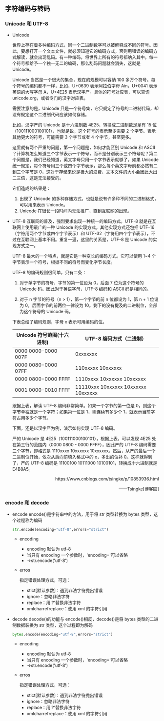 ## 字符编码与转码

### Unicode 和 UTF-8

- Unicode

  世界上存在着多种编码方式，同一个二进制数字可以被解释成不同的符号。因此，要想打开一个文本文件，就必须知道它的编码方式，否则用错误的编码方式解读，就会出现乱码。有一种编码，将世界上所有的符号都纳入其中。每一个符号都给予一个独一无二的编码，那么乱码问题就会消失，这就是 Unicode。

  Unicode 当然是一个很大的集合，现在的规模可以容纳 100 多万个符号。每个符号的编码都不一样，比如，U+0639 表示阿拉伯字母 Ain，U+0041 表示英语的大写字母 A，U+4E25 表示汉字严。具体的符号对应表，可以查询 unicode.org，或者专门的汉字对应表。

  需要注意的是，Unicode 只是一个符号集，它只规定了符号的二进制代码，却没有规定这个二进制代码应该如何存储。

  比如，汉字严的 Unicode 是十六进制数 4E25，转换成二进制数足足有 15 位（100111000100101），也就是说，这个符号的表示至少需要 2 个字节。表示其他更大的符号，可能需要 3 个字节或者 4 个字节，甚至更多。

  这里就有两个严重的问题，第一个问题是，如何才能区别 Unicode 和 ASCII ？计算机怎么知道三个字节表示一个符号，而不是分别表示三个符号呢？第二个问题是，我们已经知道，英文字母只用一个字节表示就够了，如果 Unicode 统一规定，每个符号用三个或四个字节表示，那么每个英文字母前都必然有二到三个字节是 0，这对于存储来说是极大的浪费，文本文件的大小会因此大出二三倍，这是无法接受的。

  它们造成的结果是：

  1. 出现了 Unicode 的多种存储方式，也就是说有许多种不同的二进制格式，可以用来表示 Unicode。
  2. Unicode 在很长一段时间内无法推广，直到互联网的出现。

- UTF-8
  互联网的普及，强烈要求出现一种统一的编码方式。UTF-8 就是在互联网上使用最广的一种 Unicode 的实现方式。其他实现方式还包括 UTF-16（字符用两个字节或四个字节表示）和 UTF-32（字符用四个字节表示），不过在互联网上基本不用。重复一遍，这里的关系是，UTF-8 是 Unicode 的实现方式之一。

  UTF-8 最大的一个特点，就是它是一种变长的编码方式。它可以使用 1~4 个字节表示一个符号，根据不同的符号而变化字节长度。

  UTF-8 的编码规则很简单，只有二条：

  1. 对于单字节的符号，字节的第一位设为 0，后面 7 位为这个符号的 Unicode 码。因此对于英语字母，UTF-8 编码和 ASCII 码是相同的。

  2. 对于 n 字节的符号（n > 1），第一个字节的前 n 位都设为 1，第 n + 1 位设为 0，后面字节的前两位一律设为 10。剩下的没有提及的二进制位，全部为这个符号的 Unicode 码。

  下表总结了编码规则，字母 x 表示可用编码的位。

  | Unicode 符号范围(十六进制) | UTF-8 编码方式（二进制）            |
  | -------------------------- | ----------------------------------- |
  | 0000 0000-0000 007F        | 0xxxxxxx                            |
  | 0000 0080-0000 07FF        | 110xxxxx 10xxxxxx                   |
  | 0000 0800-0000 FFFF        | 1110xxxx 10xxxxxx 10xxxxxx          |
  | 0001 0000-0010 FFFF        | 11110xxx 10xxxxxx 10xxxxxx 10xxxxxx |

  跟据上表，解读 UTF-8 编码非常简单。如果一个字节的第一位是 0，则这个字节单独就是一个字符；如果第一位是 1，则连续有多少个 1，就表示当前字符占用多少个字节。

  下面，还是以汉字严为例，演示如何实现 UTF-8 编码。

  严的 Unicode 是 4E25（100111000100101），根据上表，可以发现 4E25 处在第三行的范围内（0000 0800 - 0000 FFFF），因此严的 UTF-8 编码需要三个字节，即格式是 1110xxxx 10xxxxxx 10xxxxxx。然后，从严的最后一个二进制位开始，依次从后向前填入格式中的 x，多出的位补 0。这样就得到了，严的 UTF-8 编码是 11100100 10111000 10100101，转换成十六进制就是 E4B8A5。

<p align="right">https://www.cnblogs.com/tsingke/p/10853936.html</p>
<p align="right">——Tsingke[博客园]</p>

### encode 和 decode

- encode
  encode()是字符串中的方法，用于将 str 类型转换为 bytes 类型，这个过程称为编码

  ```python
  str.encode(encoding="utf-8",errors="strict")
  ```

  - encoding
    - encoding 默认为 utf-8
    - 当只有 encoding 一个参数时，'encoding='可以省略
    - ->str.encode('utf-8')
  - erros

    指定错误处理方式，可选：

    - stict[默认参数]：遇到非法字符抛出错误
    - ignore：忽略非法字符
    - replace：用'?'替换非法字符
    - xmlcharrefreplace：使用 xml 的字符引用

- decode
  decode()的功能与 encode()相反，decode()是将 bytes 类型的二进制数据装换为 str 类型，这个过程即为解码

  ```python
  bytes.encode(encoding="utf-8",errors="strict")
  ```

  - encoding
    - encoding 默认为 utf-8
    - 当只有 encoding 一个参数时，'encoding='可以省略
    - ->str.encode('utf-8')
  - erros

    指定错误处理方式，可选：

    - stict[默认参数]：遇到非法字符抛出错误
    - ignore：忽略非法字符
    - replace：用'?'替换非法字符
    - xmlcharrefreplace：使用 xml 的字符引用